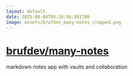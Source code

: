 ```yaml
---
layout: default
date: 2025-08-04T05:16:56.591786
image: assets/brufdev_many-notes_cropped.png
---
```


# [brufdev/many-notes](https://github.com/brufdev/many-notes)

markdown notes app with vaults and collaboration
